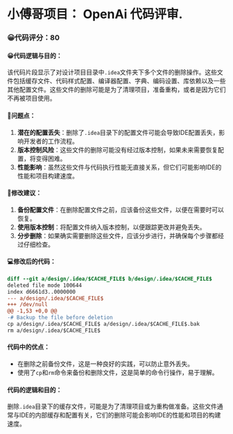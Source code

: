 # 小傅哥项目： OpenAi 代码评审.
### 😀代码评分：80
#### 😀代码逻辑与目的：
该代码片段显示了对设计项目目录中`.idea`文件夹下多个文件的删除操作。这些文件包括缓存文件、代码样式配置、编译器配置、字典、编码设置、库依赖以及一些其他配置文件。这些文件的删除可能是为了清理项目，准备重构，或者是因为它们不再被项目使用。

#### 🤔问题点：
1. **潜在的配置丢失**：删除了`.idea`目录下的配置文件可能会导致IDE配置丢失，影响开发者的工作流程。
2. **版本控制风险**：这些文件的删除可能没有经过版本控制，如果未来需要恢复配置，将变得困难。
3. **性能影响**：虽然这些文件与代码执行性能无直接关系，但它们可能影响IDE的性能和项目构建速度。

#### 🎯修改建议：
1. **备份配置文件**：在删除配置文件之前，应该备份这些文件，以便在需要时可以恢复。
2. **使用版本控制**：将配置文件纳入版本控制，以便跟踪更改并避免丢失。
3. **分步删除**：如果确实需要删除这些文件，应该分步进行，并确保每个步骤都经过仔细检查。

#### 💻修改后的代码：
```diff
diff --git a/design/.idea/$CACHE_FILE$ b/design/.idea/$CACHE_FILE$
deleted file mode 100644
index d6661d3..0000000
--- a/design/.idea/$CACHE_FILE$
+++ /dev/null
@@ -1,53 +0,0 @@
-# Backup the file before deletion
cp a/design/.idea/$CACHE_FILE$ a/design/.idea/$CACHE_FILE$.bak
rm a/design/.idea/$CACHE_FILE$
```

#### 代码中的优点：
- 在删除之前备份文件，这是一种良好的实践，可以防止意外丢失。
- 使用了`cp`和`rm`命令来备份和删除文件，这是简单的命令行操作，易于理解。

#### 代码的逻辑和目的：
删除`.idea`目录下的缓存文件，可能是为了清理项目或为重构做准备。这些文件通常与IDE的内部缓存和配置有关，它们的删除可能会影响IDE的性能和项目的构建速度。